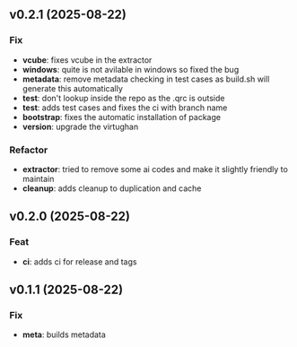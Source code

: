 ## v0.2.1 (2025-08-22)

### Fix

- **vcube**: fixes vcube in the extractor
- **windows**: quite is not avilable in windows so fixed the bug
- **metadata**: remove metadata checking in test cases as build.sh will generate this automatically
- **test**: don't lookup inside the repo as the .qrc is outside
- **test**: adds test cases and fixes the ci with branch name
- **bootstrap**: fixes the automatic installation of package
- **version**: upgrade the virtughan

### Refactor

- **extractor**: tried to remove some ai codes and make it slightly friendly to maintain
- **cleanup**: adds cleanup to duplication and cache

## v0.2.0 (2025-08-22)

### Feat

- **ci**: adds ci for release and tags

## v0.1.1 (2025-08-22)

### Fix

- **meta**: builds metadata
